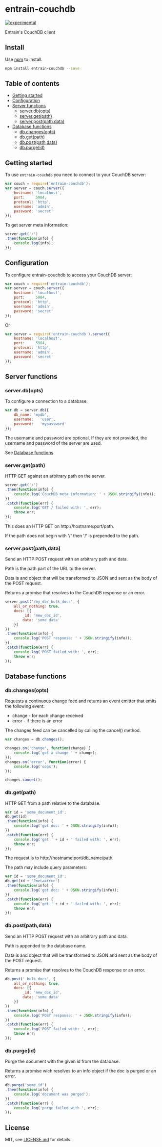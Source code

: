 # entrain-couchdb

[![experimental](http://badges.github.io/stability-badges/dist/experimental.svg)](http://github.com/badges/stability-badges)

Entrain's CouchDB client

## Install

Use [npm](https://npmjs.com/) to install.

```sh
npm install entrain-couchdb --save
```

## Table of contents

- [Getting started](#getting-started)
- [Configuration](#configuration)
- [Server functions](#server-functions)
  - [server.db(opts)](#serverdbopts)
  - [server.get(path)](#servergetpath)
  - [server.post(path,data)](#serverpostpathdata)
- [Database functions](#database-functions)
  - [db.changes(opts)](#dbchangesopts)
  - [db.get(path)](#dbgetpath)
  - [db.post(path,data)](#dbpostpathdata)
  - [db.purge(id)](#dbpurgeid)


## Getting started

To use `entrain-couchdb` you need to connect to your CouchDB server:

```js
var couch = require('entrain-couchdb');
var server = couch.server({
    hostname: 'localhost',
    port:     5984,
    protocol: 'http',
    username: 'admin',
    password: 'secret'
});
```

To get server meta information:

```js
server.get('/')
.then(function(info) {
    console.log(info);
});
```

## Configuration

To configure entrain-couchdb to access your CouchDB server:


```js
var couch = require('entrain-couchdb');
var server = couch.server({
    hostname: 'localhost',
    port:     5984,
    protocol: 'http',
    username: 'admin',
    password: 'secret'
});
```

Or

```js
var server = require('entrain-couchdb').server({
    hostname: 'localhost',
    port:     5984,
    protocol: 'http',
    username: 'admin',
    password: 'secret'
});
```

## Server functions

### server.db(opts)

To configure a connection to a database:

```js
var db = server.db({
    db_name: 'mydb',
    username:   'user',
    password:   'mypassword'
});
```

The username and password are optional. If they are not provided, the 
username and password of the server are used.

See [Database functions](#database-functions).


### server.get(path)

HTTP GET against an arbitrary path on the server.

```js
server.get('/')
.then(function(info) {
    console.log('CouchDB meta information: ' + JSON.stringify(info));
})
.catch(function(err) {
    console.log('GET / failed with: ', err);
    throw err;
});
```

This does an HTTP GET on http://hostname:port/path.

If the path does not begin with '/' then '/' is prepended to the path.


### server.post(path,data)

Send an HTTP POST request with an arbitrary path and data.

Path is the path part of the URL to the server.

Data is and object that will be transformed to JSON and sent as the body 
of the POST request.

Returns a promise that resolves to the CouchDB response or an error.

```js
server.post('/my_db/_bulk_docs', {
    all_or_nothing: true,
    docs: [{
        _id: 'new_doc_id',
        data: 'some data'
    }]
})
.then(function(info) {
    console.log('POST response: ' + JSON.stringify(info));
})
.catch(function(err) {
    console.log('POST failed with: ', err);
    throw err;
});
```


## Database functions

### db.changes(opts)

Requests a continuous change feed and returns an event emitter that emits
the following event:

* change - for each change received
* error - if there is an error

The changes feed can be cancelled by calling the cancel() method.

```js
var changes = db.changes();

changes.on('change', function(change) {
    console.log('got a change ' + change);
});
changes.on('error', function(error) {
    console.log('oops');
});

changes.cancel();
```


### db.get(path)

HTTP GET from a path relative to the database.

```js
var id = 'some_document_id';
db.get(id)
.then(function(info) {
    console.log('got doc: ' + JSON.stringify(info));
})
.catch(function(err) {
    console.log('get ' + id + ' failed with: ', err);
    throw err;
});
```

The request is to http://hostname:port/db_name/path.

The path may include query parameters:

```js
var id = 'some_document_id';
db.get(id + '?meta=true')
.then(function(info) {
    console.log('got doc: ' + JSON.stringify(info));
})
.catch(function(err) {
    console.log('get ' + id + ' failed with: ', err);
    throw err;
});
```

### db.post(path,data)

Send an HTTP POST request with an arbitrary path and data.

Path is appended to the database name.

Data is and object that will be transformed to JSON and sent as the body 
of the POST request.

Returns a promise that resolves to the CouchDB response or an error.

```js
db.post('_bulk_docs', {
    all_or_nothing: true,
    docs: [{
        _id: 'new_doc_id',
        data: 'some data'
    }]
})
.then(function(info) {
    console.log('POST response: ' + JSON.stringify(info));
})
.catch(function(err) {
    console.log('POST failed with: ', err);
    throw err;
});
```


### db.purge(id)

Purge the document with the given id from the database.

Returns a promise wich resolves to an info object if the doc is purged
or an error.


```js
db.purge('some_id')
.then(function(info) {
    console.log('document was purged');
})
.catch(function(err) {
    console.log('purge failed with ', err);
});
```


## License

MIT, see [LICENSE.md](http://github.com/ig3/entrain-couchdb/blob/master/LICENSE.md) for details.
